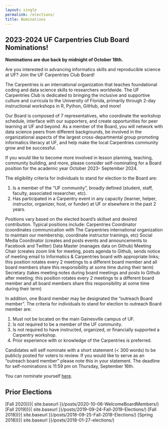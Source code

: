 ```yaml
---
layout: single
permalink: /elections/
title: Nominations
---
```


## 2023-2024 UF Carpentries Club Board Nominations!

**Nominations are due back by midnight of October 18th.**

Are you interested in advancing informatics skills and reproducible science at UF? 
Join the UF Carpentries Club Board!

The Carpentries is an international organization that teaches foundational coding and data science skills to researchers worldwide. The UF Carpentries Club is dedicated to bringing the inclusive and supportive culture and curricula to the University of Florida, primarily through 2-day instructional workshops in R, Python, GitHub, and more!

Our Board is composed of 7 representatives, who coordinate the workshop schedule, interface with our supporters, and create opportunities for peer learning at UF and beyond. As a member of the Board, you will network with data science peers from different backgrounds, be involved in the organizational aspects of the largest cross-departmental group promoting informatics literacy at UF, and help make the local Carpentries community grow and be successful.

If you would like to become more involved in lesson planning, teaching, community building, and more, please consider self-nominating for a Board position for the academic year October 2023- September 2024.

The eligibility criteria for individuals to stand for election to the Board are:

1. Is a member of the “UF community”, broadly defined (student, staff, faculty, associated researcher, etc).
2. Has participated in a Carpentry event in any capacity (learner, helper, instructor, organizer, host, or funder) at UF or elsewhere in the past 2 years.

Positions vary based on the elected board’s skillset and desired contribution. Typical positions include:
Carpentries Coordinator (coordinates communication with The Carpentries international organization to maintain our membership, coordinate instructor trainings, etc)
Social Media Coordinator (creates and posts events and announcements to Facebook and Twitter)
Data Master (manages data on Github)
Meeting Chair (creates zoom link for meeting, posts agenda to Github, sends notice of meeting email to Informatics & Carpentries board with appropriate links; this position rotates every 2 meetings to a different board member and all board members share this responsibility at some time during their term)
Secretary (takes meeting notes during board meetings and posts to Github after meeting; this position rotates every 2 meetings to a different board member and all board members share this responsibility at some time during their term)

In addition, one Board member may be designated the “outreach Board member”. The criteria for individuals to stand for election to outreach Board member are:

1. Must not be located on the main Gainesville campus of UF.
2. Is not required to be a member of the UF community.
3. Is not required to have instructed, organized, or financially supported a Carpentry workshop.
4. Prior experience with or knowledge of the Carpentries is preferred.

Candidates will self nominate with a short statement (< 300 words) to be publicly posted for voters to review. If you would like to serve as an “outreach board member” please note this in your statement. The deadline for self-nominations is 11:59 pm on Thursday, September 16th.

You can nominate yourself [here](https://docs.google.com/forms/d/e/1FAIpQLScucnc7o0MuNil8em-c9RNNCasFVkYvk5l0kB8Qhoi8qZ3YQQ/viewform?usp=sf_link).

## Prior Elections

[Fall 2020]({{ site.baseurl }}/posts/2020-10-06-WelcomeBoardMembers/)
[Fall 2019]({{ site.baseurl }}/posts/2019-09-24-Fall-2019-Elections/)
[Fall 2018]({{ site.baseurl }}/posts/2018-09-25-Fall-2018-Elections/)
[Spring 2018]({{ site.baseurl }}/posts/2018-01-27-elections/)
